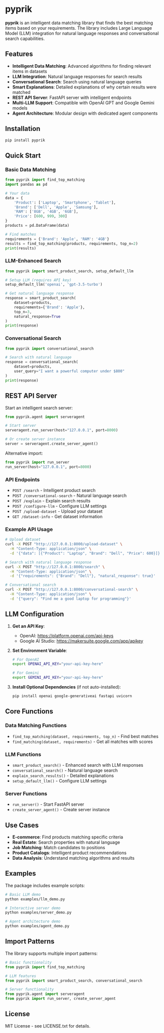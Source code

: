 # pyprik

**pyprik** is an intelligent data matching library that finds the best matching items based on your requirements. The library includes Large Language Model (LLM) integration for natural language responses and conversational search capabilities.

## Features

- **Intelligent Data Matching**: Advanced algorithms for finding relevant items in datasets
- **LLM Integration**: Natural language responses for search results
- **Conversational Search**: Search using natural language queries
- **Smart Explanations**: Detailed explanations of why certain results were matched
- **REST API Server**: FastAPI server with intelligent endpoints
- **Multi-LLM Support**: Compatible with OpenAI GPT and Google Gemini models
- **Agent Architecture**: Modular design with dedicated agent components

## Installation

```bash
pip install pyprik
```

## Quick Start

### Basic Data Matching

```python
from pyprik import find_top_matching
import pandas as pd

# Your data
data = {
    'Product': ['Laptop', 'Smartphone', 'Tablet'],
    'Brand': ['Dell', 'Apple', 'Samsung'],
    'RAM': ['8GB', '4GB', '6GB'],
    'Price': [600, 999, 300]
}
products = pd.DataFrame(data)

# Find matches
requirements = {'Brand': 'Apple', 'RAM': '4GB'}
results = find_top_matching(products, requirements, top_n=2)
print(results)
```

### LLM-Enhanced Search

```python
from pyprik import smart_product_search, setup_default_llm

# Setup LLM (requires API key)
setup_default_llm('openai', 'gpt-3.5-turbo')

# Get natural language response
response = smart_product_search(
    dataset=products,
    requirements={'Brand': 'Apple'},
    top_n=3,
    natural_response=True
)
print(response)
```

### Conversational Search

```python
from pyprik import conversational_search

# Search with natural language
response = conversational_search(
    dataset=products,
    user_query="I want a powerful computer under $800"
)
print(response)
```

## REST API Server

Start an intelligent search server:

```python
from pyprik.agent import serveragent

# Start server
serveragent.run_server(host="127.0.0.1", port=8000)

# Or create server instance
server = serveragent.create_server_agent()
```

Alternative import:
```python
from pyprik import run_server
run_server(host="127.0.0.1", port=8000)
```

### API Endpoints

- `POST /search` - Intelligent product search
- `POST /conversational-search` - Natural language search
- `POST /explain` - Explain search results
- `POST /configure-llm` - Configure LLM settings
- `POST /upload-dataset` - Upload your dataset
- `GET /dataset-info` - Get dataset information

### Example API Usage

```bash
# Upload dataset
curl -X POST "http://127.0.0.1:8000/upload-dataset" \
  -H "Content-Type: application/json" \
  -d '{"data": [{"Product": "Laptop", "Brand": "Dell", "Price": 600}]}'

# Search with natural language response
curl -X POST "http://127.0.0.1:8000/search" \
  -H "Content-Type: application/json" \
  -d '{"requirements": {"Brand": "Dell"}, "natural_response": true}'

# Conversational search
curl -X POST "http://127.0.0.1:8000/conversational-search" \
  -H "Content-Type: application/json" \
  -d '{"query": "Find me a good laptop for programming"}'
```

## LLM Configuration

1. **Get an API Key**:
   - OpenAI: https://platform.openai.com/api-keys
   - Google AI Studio: https://makersuite.google.com/app/apikey

2. **Set Environment Variable**:
   ```bash
   # For OpenAI
   export OPENAI_API_KEY="your-api-key-here"
   
   # For Gemini
   export GEMINI_API_KEY="your-api-key-here"
   ```

3. **Install Optional Dependencies** (if not auto-installed):
   ```bash
   pip install openai google-generativeai fastapi uvicorn
   ```

## Core Functions

### Data Matching Functions
- `find_top_matching(dataset, requirements, top_n)` - Find best matches
- `find_matching(dataset, requirements)` - Get all matches with scores

### LLM Functions
- `smart_product_search()` - Enhanced search with LLM responses
- `conversational_search()` - Natural language search
- `explain_search_results()` - Detailed explanations
- `setup_default_llm()` - Configure LLM settings

### Server Functions
- `run_server()` - Start FastAPI server
- `create_server_agent()` - Create server instance

## Use Cases

- **E-commerce**: Find products matching specific criteria
- **Real Estate**: Search properties with natural language
- **Job Matching**: Match candidates to positions
- **Product Catalogs**: Intelligent product recommendations
- **Data Analysis**: Understand matching algorithms and results

## Examples

The package includes example scripts:

```bash
# Basic LLM demo
python examples/llm_demo.py

# Interactive server demo
python examples/server_demo.py

# Agent architecture demo
python examples/agent_demo.py
```

## Import Patterns

The library supports multiple import patterns:

```python
# Basic functionality
from pyprik import find_top_matching

# LLM features
from pyprik import smart_product_search, conversational_search

# Server functionality
from pyprik.agent import serveragent
from pyprik import run_server, create_server_agent
```

## License

MIT License - see LICENSE.txt for details.